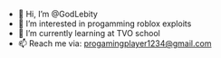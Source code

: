 - 👋 Hi, I’m @GodLebity
- 👀 I’m interested in progamming roblox exploits
- 🌱 I’m currently learning at TVO school
- 📫 Reach me via: progamingplayer1234@gmail.com
